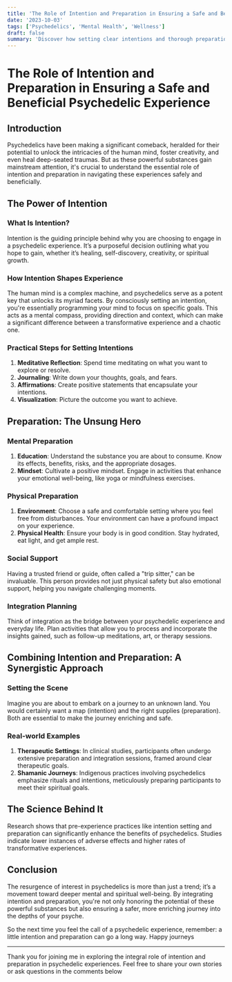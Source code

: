```yaml
---
title: 'The Role of Intention and Preparation in Ensuring a Safe and Beneficial Psychedelic Experience'
date: '2023-10-03'
tags: ['Psychedelics', 'Mental Health', 'Wellness']
draft: false
summary: 'Discover how setting clear intentions and thorough preparation can transform your psychedelic journey into a safe and deeply beneficial experience.'
---
```


# The Role of Intention and Preparation in Ensuring a Safe and Beneficial Psychedelic Experience

## Introduction

Psychedelics have been making a significant comeback, heralded for their potential to unlock the intricacies of the human mind, foster creativity, and even heal deep-seated traumas. But as these powerful substances gain mainstream attention, it's crucial to understand the essential role of intention and preparation in navigating these experiences safely and beneficially. 

## The Power of Intention

### What Is Intention?

Intention is the guiding principle behind why you are choosing to engage in a psychedelic experience. It’s a purposeful decision outlining what you hope to gain, whether it’s healing, self-discovery, creativity, or spiritual growth.

### How Intention Shapes Experience

The human mind is a complex machine, and psychedelics serve as a potent key that unlocks its myriad facets. By consciously setting an intention, you're essentially programming your mind to focus on specific goals. This acts as a mental compass, providing direction and context, which can make a significant difference between a transformative experience and a chaotic one.

### Practical Steps for Setting Intentions

1. **Meditative Reflection**: Spend time meditating on what you want to explore or resolve. 
2. **Journaling**: Write down your thoughts, goals, and fears.
3. **Affirmations**: Create positive statements that encapsulate your intentions.
4. **Visualization**: Picture the outcome you want to achieve. 

## Preparation: The Unsung Hero

### Mental Preparation

1. **Education**: Understand the substance you are about to consume. Know its effects, benefits, risks, and the appropriate dosages.
2. **Mindset**: Cultivate a positive mindset. Engage in activities that enhance your emotional well-being, like yoga or mindfulness exercises.

### Physical Preparation

1. **Environment**: Choose a safe and comfortable setting where you feel free from disturbances. Your environment can have a profound impact on your experience.
2. **Physical Health**: Ensure your body is in good condition. Stay hydrated, eat light, and get ample rest.

### Social Support

Having a trusted friend or guide, often called a "trip sitter," can be invaluable. This person provides not just physical safety but also emotional support, helping you navigate challenging moments.

### Integration Planning

Think of integration as the bridge between your psychedelic experience and everyday life. Plan activities that allow you to process and incorporate the insights gained, such as follow-up meditations, art, or therapy sessions.

## Combining Intention and Preparation: A Synergistic Approach

### Setting the Scene

Imagine you are about to embark on a journey to an unknown land. You would certainly want a map (intention) and the right supplies (preparation). Both are essential to make the journey enriching and safe. 

### Real-world Examples

1. **Therapeutic Settings**: In clinical studies, participants often undergo extensive preparation and integration sessions, framed around clear therapeutic goals.
2. **Shamanic Journeys**: Indigenous practices involving psychedelics emphasize rituals and intentions, meticulously preparing participants to meet their spiritual goals.

## The Science Behind It

Research shows that pre-experience practices like intention setting and preparation can significantly enhance the benefits of psychedelics. Studies indicate lower instances of adverse effects and higher rates of transformative experiences.

## Conclusion

The resurgence of interest in psychedelics is more than just a trend; it’s a movement toward deeper mental and spiritual well-being. By integrating intention and preparation, you're not only honoring the potential of these powerful substances but also ensuring a safer, more enriching journey into the depths of your psyche.

So the next time you feel the call of a psychedelic experience, remember: a little intention and preparation can go a long way. Happy journeys

---

Thank you for joining me in exploring the integral role of intention and preparation in psychedelic experiences. Feel free to share your own stories or ask questions in the comments below